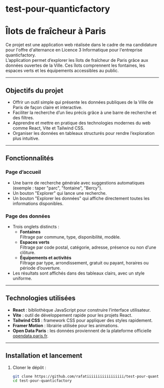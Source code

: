 # test-pour-quanticfactory

# Îlots de fraîcheur à Paris

Ce projet est une application web réalisée dans le cadre de ma candidature pour l'offre d'alternance en Licence 3 Informatique pour l'entreprise quanticfactory.  
L’application permet d’explorer les îlots de fraîcheur de Paris grâce aux données ouvertes de la Ville. Ces îlots comprennent les fontaines, les espaces verts et les équipements accessibles au public.

---

## Objectifs du projet

- Offrir un outil simple qui présente les données publiques de la Ville de Paris de façon claire et interactive.
- Faciliter la recherche d’un lieu précis grâce à une barre de recherche et des filtres.
- Apprendre et mettre en pratique des technologies modernes du web comme React, Vite et Tailwind CSS.
- Organiser les données en tableaux structurés pour rendre l’exploration plus intuitive.

---

## Fonctionnalités

### Page d’accueil
- Une barre de recherche générale avec suggestions automatiques (exemple : taper "parc", "fontaine", "Bercy").
- Un bouton "Explorer" qui lance une recherche.
- Un bouton "Explorer les données" qui affiche directement toutes les informations disponibles.

### Page des données
- Trois onglets distincts :
  - **Fontaines**  
    Filtrage par commune, type, disponibilité, modèle.  
  - **Espaces verts**  
    Filtrage par code postal, catégorie, adresse, présence ou non d’une clôture.  
  - **Équipements et activités**  
    Filtrage par type, arrondissement, gratuit ou payant, horaires ou période d’ouverture.  
- Les résultats sont affichés dans des tableaux clairs, avec un style uniforme.

---

## Technologies utilisées

- **React** : bibliothèque JavaScript pour construire l’interface utilisateur.  
- **Vite** : outil de développement rapide pour les projets React.  
- **Tailwind CSS** : framework CSS pour appliquer des styles rapidement.  
- **Framer Motion** : librairie utilisée pour les animations.  
- **Open Data Paris** : les données proviennent de la plateforme officielle [opendata.paris.fr](https://opendata.paris.fr).  

---

## Installation et lancement

1. Cloner le dépôt :
   ```bash
   git clone https://github.com/rafatiiiiiiiiiiiiiiiii/test-pour-quanticfactory/
   cd test-pour-quanticfactory
